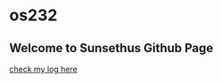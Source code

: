 # os232

## Welcome to Sunsethus Github Page
[check my log here](https://sunsetheus.github.io/os232/TXT/mylog.txt)
